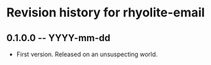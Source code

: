# Revision history for rhyolite-email

## 0.1.0.0 -- YYYY-mm-dd

* First version. Released on an unsuspecting world.
